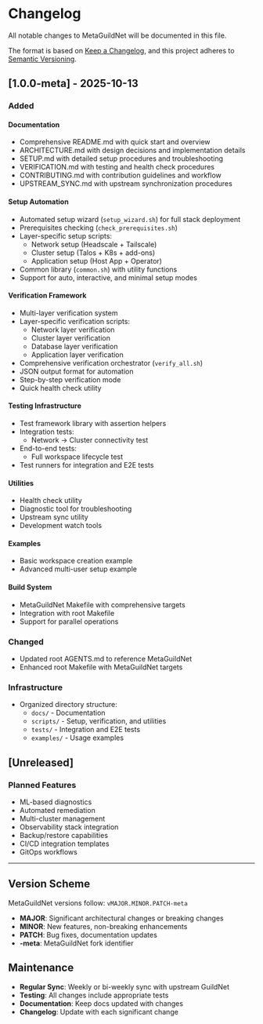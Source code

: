 # Changelog

All notable changes to MetaGuildNet will be documented in this file.

The format is based on [Keep a Changelog](https://keepachangelog.com/en/1.0.0/),
and this project adheres to [Semantic Versioning](https://semver.org/spec/v2.0.0.html).

## [1.0.0-meta] - 2025-10-13

### Added

#### Documentation
- Comprehensive README.md with quick start and overview
- ARCHITECTURE.md with design decisions and implementation details
- SETUP.md with detailed setup procedures and troubleshooting
- VERIFICATION.md with testing and health check procedures
- CONTRIBUTING.md with contribution guidelines and workflow
- UPSTREAM_SYNC.md with upstream synchronization procedures

#### Setup Automation
- Automated setup wizard (`setup_wizard.sh`) for full stack deployment
- Prerequisites checking (`check_prerequisites.sh`)
- Layer-specific setup scripts:
  - Network setup (Headscale + Tailscale)
  - Cluster setup (Talos + K8s + add-ons)
  - Application setup (Host App + Operator)
- Common library (`common.sh`) with utility functions
- Support for auto, interactive, and minimal setup modes

#### Verification Framework
- Multi-layer verification system
- Layer-specific verification scripts:
  - Network layer verification
  - Cluster layer verification
  - Database layer verification
  - Application layer verification
- Comprehensive verification orchestrator (`verify_all.sh`)
- JSON output format for automation
- Step-by-step verification mode
- Quick health check utility

#### Testing Infrastructure
- Test framework library with assertion helpers
- Integration tests:
  - Network → Cluster connectivity test
- End-to-end tests:
  - Full workspace lifecycle test
- Test runners for integration and E2E tests

#### Utilities
- Health check utility
- Diagnostic tool for troubleshooting
- Upstream sync utility
- Development watch tools

#### Examples
- Basic workspace creation example
- Advanced multi-user setup example

#### Build System
- MetaGuildNet Makefile with comprehensive targets
- Integration with root Makefile
- Support for parallel operations

### Changed
- Updated root AGENTS.md to reference MetaGuildNet
- Enhanced root Makefile with MetaGuildNet targets

### Infrastructure
- Organized directory structure:
  - `docs/` - Documentation
  - `scripts/` - Setup, verification, and utilities
  - `tests/` - Integration and E2E tests
  - `examples/` - Usage examples

## [Unreleased]

### Planned Features
- ML-based diagnostics
- Automated remediation
- Multi-cluster management
- Observability stack integration
- Backup/restore capabilities
- CI/CD integration templates
- GitOps workflows

---

## Version Scheme

MetaGuildNet versions follow: `vMAJOR.MINOR.PATCH-meta`

- **MAJOR**: Significant architectural changes or breaking changes
- **MINOR**: New features, non-breaking enhancements
- **PATCH**: Bug fixes, documentation updates
- **-meta**: MetaGuildNet fork identifier

## Maintenance

- **Regular Sync**: Weekly or bi-weekly sync with upstream GuildNet
- **Testing**: All changes include appropriate tests
- **Documentation**: Keep docs updated with changes
- **Changelog**: Update with each significant change

